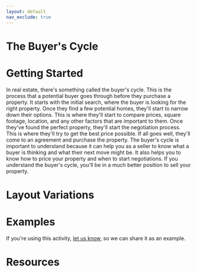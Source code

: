 ```yaml
---
layout: default
nav_exclude: true
---
```

# The Buyer's Cycle

# Getting Started

In real estate, there's something called the buyer's cycle. This is the process that a potential buyer goes through before they purchase a property. It starts with the initial search, where the buyer is looking for the right property. Once they find a few potential homes, they'll start to narrow down their options. This is where they'll start to compare prices, square footage, location, and any other factors that are important to them. Once they've found the perfect property, they'll start the negotiation process. This is where they'll try to get the best price possible. If all goes well, they'll come to an agreement and purchase the property. The buyer's cycle is important to understand because it can help you as a seller to know what a buyer is thinking and what their next move might be. It also helps you to know how to price your property and when to start negotiations. If you understand the buyer's cycle, you'll be in a much better position to sell your property.

# Layout Variations
# Examples
If you're using this activity, [let us know](https://github.com/Standards-and-Practices/structured-rapid-development/issues/new?assignees=&labels=documentation&template=example-submission.md&title=Example+of+%5Byour+pattern+here%5D), so we can share it as an example.
# Resources